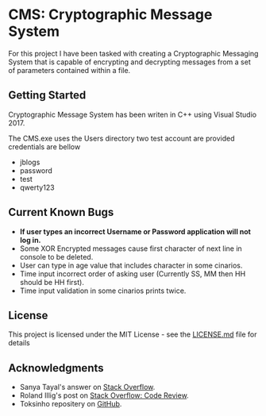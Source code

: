 # CMS: Cryptographic Message System
For this project I have been tasked with creating a Cryptographic Messaging System that is capable of encrypting and decrypting messages from a set of parameters contained within a file.

## Getting Started
Cryptographic Message System has been writen in C++ using Visual Studio 2017.

The CMS.exe uses the Users directory two test account are provided credentials are bellow

* jblogs
* password
* test
* qwerty123

## Current Known Bugs
* **If user types an incorrect Username or Password application will not log in.**
* Some XOR Encrypted messages cause first character of next line in console to be deleted.
* User can type in age value that includes character in some cinarios.
* Time input incorrect order of asking user (Currently SS, MM then HH should be HH first).
* Time input validation in some cinarios prints twice.

## License
This project is licensed under the MIT License - see the [LICENSE.md](docs/LICENSE.md) file for details

## Acknowledgments
* Sanya Tayal's answer on [Stack Overflow](https://stackoverflow.com/a/52168041).
* Roland Illig's post on [Stack Overflow: Code Review](https://codereview.stackexchange.com/questions/140341/simple-xor-file-encryption?fbclid=IwAR0iuulaGrBD-aOSc0o5eQsivvQsyt23xUN3U0bcQhpGJXbj-y-3sajcaME/).
* Toksinho repositery on [GitHub](https://github.com/toksinho/ROT13-ROT47_encoder_decoder/).
